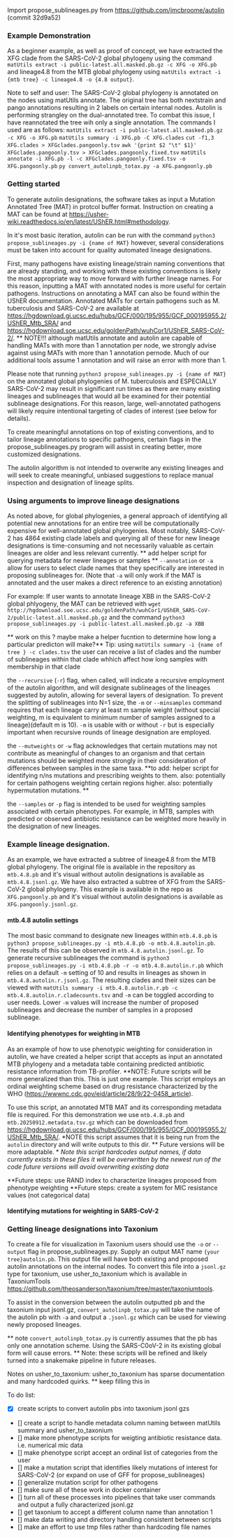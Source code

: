 Import propose_sublineages.py from https://github.com/jmcbroome/autolin (commit 32d9a52)

### Example Demonstration
As a beginner example, as well as proof of concept, we have extracted the XFG clade from the SARS-CoV-2 global phylogeny using the command `matUtils extract -i public-latest.all.masked.pb.gz -c XFG -o XFG.pb` and lineage4.8 from the MTB global phylogeny using `matUtils extract -i {mtb tree} -c lineage4.8 -o {4.8 output}`. 

Note to self and user: The SARS-CoV-2 global phylogeny is annotated on the nodes using matUtils annotate. The original tree has both nextstrain and pango annotations resulting in 2 labels on certain internal nodes. Autolin is performing strangley on the dual-annotated tree. To combat this issue, I have reannotated the tree wih only a single annotation. The commands I used are as follows:
`matUtils extract -i public-latest.all.masked.pb.gz -c XFG -o XFG.pb`
`matUtils summary -i XFG.pb -C XFG.clades`
`cut -f1,3 XFG.clades > XFGclades.pangoonly.tsv`
`awk '{print $2 "\t" $1}' XFGclades.pangoonly.tsv > XFGclades.pangoonly.fixed.tsv`
`matUtils annotate -i XFG.pb -l -c XFGclades.pangoonly.fixed.tsv -o XFG.pangoonly.pb`
`py convert_autolinpb_totax.py -a XFG.pangoonly.pb `


### Getting started
To generate autolin designations, the software takes as input a Mutation Annotated Tree (MAT) in protcol buffer format. Instruction on creating a MAT can be found at https://usher-wiki.readthedocs.io/en/latest/UShER.html#methodology. 

In it's most basic iteration, autolin can be run with the command `python3 propose_sublineages.py -i {name of MAT}` however, several considerations must be taken into account for quality automated lineage designations. 

First, many pathogens have existing lineage/strain naming conventions that are already standing, and working with these existing conventions is likely the most appropriate way to move forward with further lineage names. For this reason, inputting a MAT with annotated nodes is more useful for certain pathogens. Instructions on annotating a MAT can also be found within the UShER documentation. Annotated MATs for certain pathogens such as M. tuberculosis and SARS-CoV-2 are available at https://hgdownload.gi.ucsc.edu/hubs/GCF/000/195/955/GCF_000195955.2/UShER_Mtb_SRA/ and https://hgdownload.soe.ucsc.edu/goldenPath/wuhCor1/UShER_SARS-CoV-2/. ** NOTE!!! although matUtils annotate and autolin are capable of handling MATs with more than 1 annotation per node, we strongly advise against using MATs with more than 1 annotation pernode. Much of our additional tools assume 1 annotation and will raise an error with more than 1. 

Please note that running `python3 propose_sublineages.py -i {name of MAT}` on the annotated global phylogenies of M. tuberculosis and ESPECIALLY SARS-CoV-2 may result in significant run times as there are many existing lineages and sublineages that would all be examined for their potential sublineage designations. For this reason, large, well-annotated pathogens will likely require intentional targeting of clades of interest (see below for details). 

To create meaningful annotations on top of existing conventions, and to tailor lineage annotations to specific pathogens, certain flags in the propose_sublineages.py program will assist in creating better, more customized designations. 

The autolin algorithm is not intended to overwrite any existing lineages and will seek to create meaningful, unbiased suggestions to replace manual inspection and designation of lineage splits.

### Using arguments to improve lineage designations

As noted above, for global phylogenies, a general approach of identifying all potential new annotations for an entire tree will be computationally expensive for well-annotated global phylogenies. Most notably, SARS-CoV-2 has 4864 existing clade labels and querying all of these for new lineage designations is time-consuming and not necessarily valuable as certain lineages are older and less relevant currently. ** add helper script for querying metadata for newer lineages or samples ** `--annotation` or `-a` allow for users to select clade names that they specifically are interested in proposing sublineages for. (Note that `-a` will only work if the MAT is annotated and the user makes a direct reference to an existing annotation)

For example:
If user wants to annotate lineage XBB in the SARS-CoV-2 global phlyogeny, the MAT can be retrieved with `wget http://hgdownload.soe.ucsc.edu/goldenPath/wuhCor1/UShER_SARS-CoV-2/public-latest.all.masked.pb.gz` and the command `python3 propose_sublineages.py -i public-latest.all.masked.pb.gz -a XBB`

** work on this ? maybe make a helper fucntion to determine how long a particular predicton will make?**
Tip: using `matUtils summary -i {name of tree } -c clades.tsv` the user can receive a list of clades and the number of sublineages within that clade whhich affect how long samples with membership in that clade 

the `--recursive` (`-r`) flag, when called, will indicate a recursive employment of the autolin algorithm, and will designate sublineages of the lineages suggested by autolin, allowing for several layers of designation. To prevent the splitting of sublineages into N=1 size, the `-m` or `--minsamples` command requires that each lineage carry at least m sample weight (without special weighting, m is equivalent to minimum number of samples assigned to a lineage)(default m is 10). `-m` is usable with or without `-r` but is especially important when recursive rounds of lineage designation are employed.

the `--mutweights` or `-w` flag acknowledges that certain mutations may not contribute as meaningful of changes to an organism and that certain mutations should be weighted more strongly in their consideration of differences between samples in the same taxa. **to add: helper script for identifying n/ns mutations and prescribing weights to them. also: potentially for certain pathogens weighting certain regions higher. also: potentially hypermutation mutations. **

the `--samples` or `-p` flag is intended to be used for weighting samples associated with certain phenotypes. For example, in MTB, samples with predicted or observed antibiotic resistance can be weighted more heavily in the designation of new lineages.

### Example lineage designation.
As an example, we have extracted a subtree of lineage4.8 from the MTB global phylogeny. The original file is available in the repository as `mtb.4.8.pb` and it's visual without autolin designations is available as `mtb.4.8.jsonl.gz`. 
We have also extracted a subtree of XFG from the SARS-CoV-2 global phylogeny. This example is available in the repo as `XFG.pangoonly.pb` and it's visual without autolin designations is available as `XFG.pangoonly.jsonl.gz`.

#### mtb.4.8 autolin settings 
The most basic command to designate new lineages within `mtb.4.8.pb` is `python3 propose_sublineages.py -i mtb.4.8.pb -o mtb.4.8.autolin.pb`. The results of this can be observed in `mtb.4.8.autolin.jsonl.gz`. To generate recursive sublineages the command is `python3 propose_sublineages.py -i mtb.4.8.pb -r -o mtb.4.8.autolin.r.pb` which relies on a default `-m` setting of 10 and results in lineages as shown in `mtb.4.8.autolin.r.jsonl.gz`. The resulting clades and their sizes can be viewed with `matUtils summary -i mtb.4.8.autolin.r.pb -c mtb.4.8.autolin.r.cladecounts.tsv` and `-m` can be toggled according to user needs. Lower `-m` values will increase the number of proposed sublineages and decrease the number of samples in a proposed sublineage. 

#### Identifying phenotypes for weighting in MTB
As an example of how to use phenotypic weighting for consideration in autolin, we have created a helper script that accepts as input an annotated MTB phylogeny and a metadata table containing predicted antibiotic resistance information from TB-profiler. **NOTE: Future scripts will be more generalized than this. This is just one example.
This script employs an ordinal weighting scheme based on drug resistance characterized by the WHO (https://wwwnc.cdc.gov/eid/article/28/9/22-0458_article).  

To use this script, an annotated MTB MAT and its corresponding metadata file is required. For this demonstration we use `mtb.4.8.pb` and `mtb.20250912.metadata.tsv.gz` which can be downloaded from https://hgdownload.gi.ucsc.edu/hubs/GCF/000/195/955/GCF_000195955.2/UShER_Mtb_SRA/. *NOTE this script assumes that it is being run from the `autolin` directory and will write outputs to this dir. ** Future versions will be more adaptable. * *Note this script hardcodes output names, if data currently exists in these files it will be overwritten by the newest run of the code* *future versions will avoid overwriting existing data*

**Future steps: use RAND index to characterize lineages proposed from phenotype weighting 
**Future steps: create a system for MIC resistance values (not categorical data)


#### Identifying mutations for weighting in SARS-CoV-2


####

### Getting lineage designations into Taxonium
To create a file for visualization in Taxonium users should use the `-o` or `--output` flag in propose_sublineages.py. Supply an output MAT name `{your tree}autolin.pb`. This output file will have both existing and proposed autolin annotations on the internal nodes. To convert this file into a `jsonl.gz` type for taxonium, use usher_to_taxonium which is available in TaxoniumTools https://github.com/theosanderson/taxonium/tree/master/taxoniumtools. 

To assist in the conversion between the autolin outputted pb and the taxonium input jsonl.gz, `convert_autolinpb_totax.py` will take the name of the autolin pb with `-a` and output a `.jsonl.gz` which can be used for viewing newly proposed lineages.

** note `convert_autolinpb_totax.py` is currently assumes that the pb has only one annotation scheme. Using the SARS-C0oV-2 in its existing global form will cause errors. 
** Note: these scripts will be refined and likely turned into a snakemake pipeline in future releases.

Notes on usher_to_taxonium:
usher_to_taxonium has sparse documentation and many hardcoded quirks. ** keep filling this in 


To do list:
- [X] create scripts to convert autolin pbs into taxonium jsonl gzs
- [] create a script to handle metadata column naming between matUtils summary and usher_to_taxonium
- [] make more phenotype scripts for weigting antibiotic resistance data. i.e. numerical mic data
- [] make phenotype script accept an ordinal list of categories from the user 
- [] make a mutation script that identifies likely mutations of interest for SARS-CoV-2 (or expand on use of GFF for propose_sublineages)
- [] generalize mutation script for other pathogens 
- [] make sure all of these work in docker container 
- [] turn all of these processes into pipelines that take user commands and output a fully characterized jsonl.gz 
- [] get taxonium to accept a different column name than annotation 1
- [] make data writing and directory handling consistent between scripts 
- [] make an effort to use tmp files rather than hardcoding file names 









